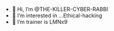 - 👋 Hi, I’m @THE-KILLER-CYBER-RABBI
- 👀 I’m interested in ...Ethical-hacking
- 🌱 I’m trainer is LMNx9

<!---
THE-KILLER-CYBER-RABBI/THE-KILLER-CYBER-RABBI is a ✨ special ✨ repository because its `README.md` (this file) appears on your GitHub profile.
You can click the Preview link to take a look at your changes.
--->
